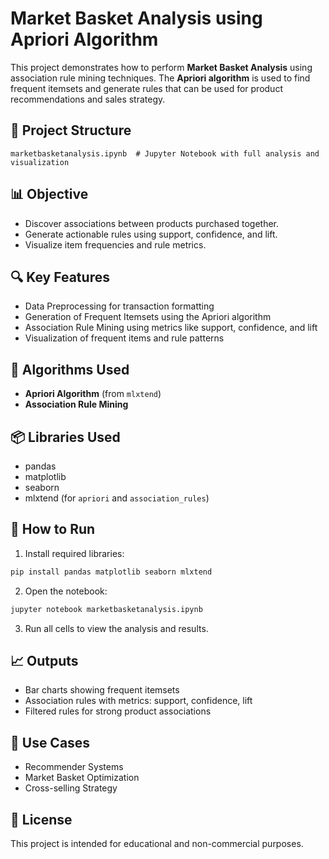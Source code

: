 
# Market Basket Analysis using Apriori Algorithm

This project demonstrates how to perform **Market Basket Analysis** using association rule mining techniques. The **Apriori algorithm** is used to find frequent itemsets and generate rules that can be used for product recommendations and sales strategy.

## 📁 Project Structure

```
marketbasketanalysis.ipynb  # Jupyter Notebook with full analysis and visualization
```

## 📊 Objective

- Discover associations between products purchased together.
- Generate actionable rules using support, confidence, and lift.
- Visualize item frequencies and rule metrics.

## 🔍 Key Features

- Data Preprocessing for transaction formatting
- Generation of Frequent Itemsets using the Apriori algorithm
- Association Rule Mining using metrics like support, confidence, and lift
- Visualization of frequent items and rule patterns

## 🧠 Algorithms Used

- **Apriori Algorithm** (from `mlxtend`)
- **Association Rule Mining**

## 📦 Libraries Used

- pandas
- matplotlib
- seaborn
- mlxtend (for `apriori` and `association_rules`)

## 🚀 How to Run

1. Install required libraries:
```bash
pip install pandas matplotlib seaborn mlxtend
```

2. Open the notebook:
```bash
jupyter notebook marketbasketanalysis.ipynb
```

3. Run all cells to view the analysis and results.

## 📈 Outputs

- Bar charts showing frequent itemsets
- Association rules with metrics: support, confidence, lift
- Filtered rules for strong product associations

## 💼 Use Cases

- Recommender Systems
- Market Basket Optimization
- Cross-selling Strategy

## 📄 License

This project is intended for educational and non-commercial purposes.
